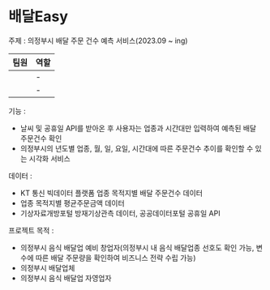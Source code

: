 # 배달Easy

주제 : 의정부시 배달 주문 건수 예측 서비스(2023.09 ~ ing)

|팀원|역할|
|---|------|
||- |
||- |


기능 : 

- 날씨 및 공휴일 API를 받아온 후 사용자는 업종과 시간대만 입력하여 예측된 배달 주문건수 확인
- 의정부시의 년도별 업종, 월, 일, 요일, 시간대에 따른 주문건수 추이를 확인할 수 있는 시각화 서비스
  

  

데이터 :

- KT 통신 빅데이터 플랫폼 업종 목적지별 배달 주문건수 데이터
- 업종 목적지별 평균주문금액 데이터
- 기상자료개방포털 방재기상관측 데이터, 공공데이터포털 공휴일 API


프로젝트 목적 :
- 의정부시 음식 배달업 예비 창업자(의정부시 내 음식 배달업종 선호도 확인 가능, 변수에 따른 배달 주문량을 확인하여 비즈니스 전략 수립 가능)
- 의정부시 배달업체
- 의정부시 음식 배달업 자영업자






